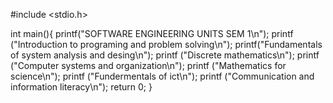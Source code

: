 #include <stdio.h>

int main(){
  printf("SOFTWARE ENGINEERING UNITS SEM 1\n");
	printf ("Introduction to programing and problem solving\n");
	printf("Fundamentals of system analysis and desing\n");
  printf ("Discrete mathematics\n");
  printf ("Computer systems and organization\n");
  printf ("Mathematics for science\n");
  printf ("Fundermentals of ict\n");
  printf ("Communication and information literacy\n");
       return 0;
       }
       
	
       
       
